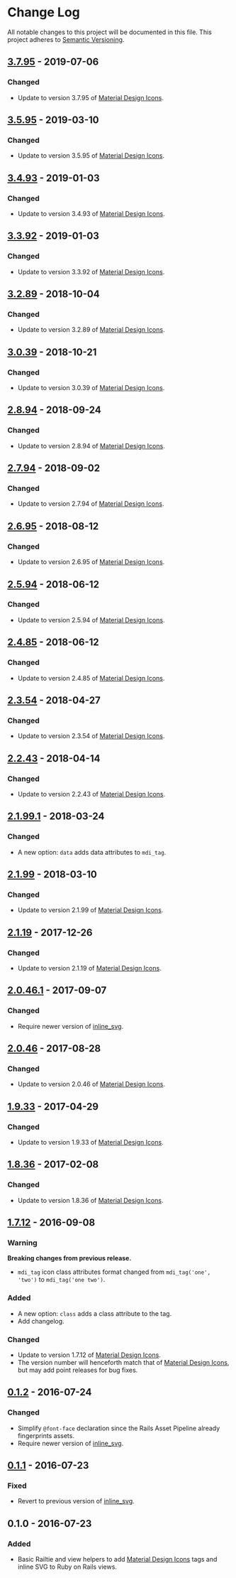 # Change Log
All notable changes to this project will be documented in this file.
This project adheres to [Semantic Versioning](http://semver.org/).

## [3.7.95] - 2019-07-06
### Changed
- Update to version 3.7.95 of [Material Design Icons][mdi].

## [3.5.95] - 2019-03-10
### Changed
- Update to version 3.5.95 of [Material Design Icons][mdi].

## [3.4.93] - 2019-01-03
### Changed
- Update to version 3.4.93 of [Material Design Icons][mdi].

## [3.3.92] - 2019-01-03
### Changed
- Update to version 3.3.92 of [Material Design Icons][mdi].

## [3.2.89] - 2018-10-04
### Changed
- Update to version 3.2.89 of [Material Design Icons][mdi].

## [3.0.39] - 2018-10-21
### Changed
- Update to version 3.0.39 of [Material Design Icons][mdi].

## [2.8.94] - 2018-09-24
### Changed
- Update to version 2.8.94 of [Material Design Icons][mdi].

## [2.7.94] - 2018-09-02
### Changed
- Update to version 2.7.94 of [Material Design Icons][mdi].

## [2.6.95] - 2018-08-12
### Changed
- Update to version 2.6.95 of [Material Design Icons][mdi].

## [2.5.94] - 2018-06-12
### Changed
- Update to version 2.5.94 of [Material Design Icons][mdi].

## [2.4.85] - 2018-06-12
### Changed
- Update to version 2.4.85 of [Material Design Icons][mdi].

## [2.3.54] - 2018-04-27
### Changed
- Update to version 2.3.54 of [Material Design Icons][mdi].

## [2.2.43] - 2018-04-14
### Changed
- Update to version 2.2.43 of [Material Design Icons][mdi].

## [2.1.99.1] - 2018-03-24
### Changed
- A new option: `data` adds data attributes to `mdi_tag`.

## [2.1.99] - 2018-03-10
### Changed
- Update to version 2.1.99 of [Material Design Icons][mdi].

## [2.1.19] - 2017-12-26
### Changed
- Update to version 2.1.19 of [Material Design Icons][mdi].

## [2.0.46.1] - 2017-09-07
### Changed
- Require newer version of [inline_svg].

## [2.0.46] - 2017-08-28
### Changed
- Update to version 2.0.46 of [Material Design Icons][mdi].

## [1.9.33] - 2017-04-29
### Changed
- Update to version 1.9.33 of [Material Design Icons][mdi].

## [1.8.36] - 2017-02-08
### Changed
- Update to version 1.8.36 of [Material Design Icons][mdi].

## [1.7.12] - 2016-09-08
### Warning
**Breaking changes from previous release.**
- `mdi_tag` icon class attributes format changed from `mdi_tag('one', 'two')` to `mdi_tag('one two')`.

### Added
- A new option: `class` adds a class attribute to the tag.
- Add changelog.

### Changed
- Update to version 1.7.12 of [Material Design Icons][mdi].
- The version number will henceforth match that of [Material Design Icons][mdi], but may add point releases for bug fixes.

## [0.1.2] - 2016-07-24
### Changed
- Simplify `@font-face` declaration since the Rails Asset Pipeline already fingerprints assets.
- Require newer version of [inline_svg].

## [0.1.1] - 2016-07-23
### Fixed
- Revert to previous version of [inline_svg].

## 0.1.0 - 2016-07-23
### Added
- Basic Railtie and view helpers to add [Material Design Icons][mdi] tags and inline SVG to Ruby on Rails views.

[3.7.95]: https://github.com/barrymieny/material_design_icons/compare/v3.5.95...v3.7.95
[3.5.95]: https://github.com/barrymieny/material_design_icons/compare/v3.4.93...v3.5.95
[3.4.93]: https://github.com/barrymieny/material_design_icons/compare/v3.3.92...v3.4.93
[3.3.92]: https://github.com/barrymieny/material_design_icons/compare/v3.2.89...v3.3.92
[3.2.89]: https://github.com/barrymieny/material_design_icons/compare/v3.0.39...v3.2.89
[3.0.39]: https://github.com/barrymieny/material_design_icons/compare/v2.8.94...v3.0.39
[2.8.94]: https://github.com/barrymieny/material_design_icons/compare/v2.7.94...v2.8.94
[2.7.94]: https://github.com/barrymieny/material_design_icons/compare/v2.6.95...v2.7.94
[2.6.95]: https://github.com/barrymieny/material_design_icons/compare/v2.5.94...v2.6.95
[2.5.94]: https://github.com/barrymieny/material_design_icons/compare/v2.4.85...v2.5.94
[2.4.85]: https://github.com/barrymieny/material_design_icons/compare/v2.3.54...v2.4.85
[2.3.54]: https://github.com/barrymieny/material_design_icons/compare/v2.2.43...v2.3.54
[2.2.43]: https://github.com/barrymieny/material_design_icons/compare/v2.1.99.1...v2.2.43
[2.1.99.1]: https://github.com/barrymieny/material_design_icons/compare/v2.1.99...v2.1.99.1
[2.1.99]: https://github.com/barrymieny/material_design_icons/compare/v2.1.19...v2.1.99
[2.1.19]: https://github.com/barrymieny/material_design_icons/compare/v2.0.46.1...v2.1.19
[2.0.46.1]: https://github.com/barrymieny/material_design_icons/compare/v2.0.46...v2.0.46.1
[2.0.46]: https://github.com/barrymieny/material_design_icons/compare/v1.9.33...v2.0.46
[1.9.33]: https://github.com/barrymieny/material_design_icons/compare/v1.8.36...v1.9.33
[1.8.36]: https://github.com/barrymieny/material_design_icons/compare/v1.7.12...v1.8.36
[1.7.12]: https://github.com/barrymieny/material_design_icons/compare/v0.1.2...v1.7.12
[0.1.2]: https://github.com/barrymieny/material_design_icons/compare/v0.1.1...v0.1.2
[0.1.1]: https://github.com/barrymieny/material_design_icons/compare/v0.1.0...v0.1.1
[mdi]: http://materialdesignicons.com
[inline_svg]: https://github.com/jamesmartin/inline_svg
